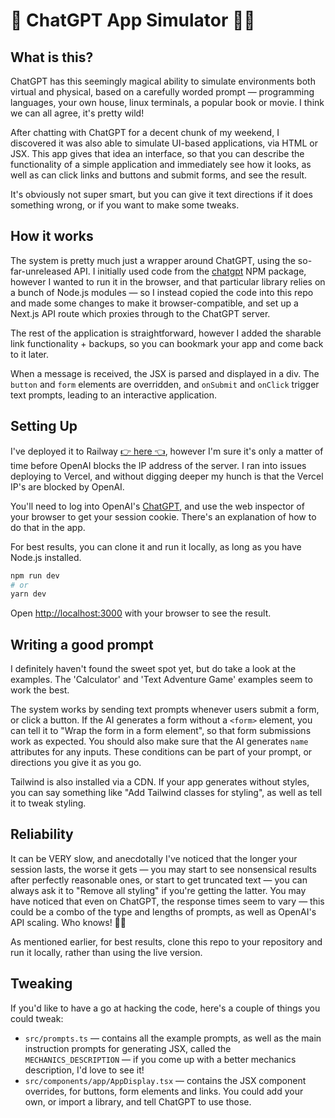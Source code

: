 # 🤖 ChatGPT App Simulator 👨‍💻

## What is this?

ChatGPT has this seemingly magical ability to simulate environments both virtual and physical, based on a carefully worded prompt — programming languages, your own house, linux terminals, a popular book or movie. I think we can all agree, it's pretty wild!

After chatting with ChatGPT for a decent chunk of my weekend, I discovered it was also able to simulate UI-based applications, via HTML or JSX. This app gives that idea an interface, so that you can describe the functionality of a simple application and immediately see how it looks, as well as can click links and buttons and submit forms, and see the result.

It's obviously not super smart, but you can give it text directions if it does something wrong, or if you want to make some tweaks.

## How it works

The system is pretty much just a wrapper around ChatGPT, using the so-far-unreleased API. I initially used code from the [chatgpt](https://github.com/transitive-bullshit/chatgpt-api#readme) NPM package, however I wanted to run it in the browser, and that particular library relies on a bunch of Node.js modules — so I instead copied the code into this repo and made some changes to make it browser-compatible, and set up a Next.js API route which proxies through to the ChatGPT server.

The rest of the application is straightforward, however I added the sharable link functionality + backups, so you can bookmark your app and come back to it later.

When a message is received, the JSX is parsed and displayed in a div. The `button` and `form` elements are overridden, and `onSubmit` and `onClick` trigger text prompts, leading to an interactive application.

## Setting Up

I've deployed it to Railway [👉 here 👈](https://chatgpt-app-simulator-production.up.railway.app/), however I'm sure it's only a matter of time before OpenAI blocks the IP address of the server. I ran into issues deploying to Vercel, and without digging deeper my hunch is that the Vercel IP's are blocked by OpenAI.

You'll need to log into OpenAI's [ChatGPT](https://chat.openai.com/chat), and use the web inspector of your browser to get your session cookie. There's an explanation of how to do that in the app.

For best results, you can clone it and run it locally, as long as you have Node.js installed.

```bash
npm run dev
# or
yarn dev
```

Open [http://localhost:3000](http://localhost:3000) with your browser to see the result.

## Writing a good prompt

I definitely haven't found the sweet spot yet, but do take a look at the examples. The 'Calculator' and 'Text Adventure Game' examples seem to work the best.

The system works by sending text prompts whenever users submit a form, or click a button. If the AI generates a form without a `<form>` element, you can tell it to "Wrap the form in a form element", so that form submissions work as expected. You should also make sure that the AI generates `name` attributes for any inputs. These conditions can be part of your prompt, or directions you give it as you go.

Tailwind is also installed via a CDN. If your app generates without styles, you can say something like "Add Tailwind classes for styling", as well as tell it to tweak styling.

## Reliability

It can be VERY slow, and anecdotally I've noticed that the longer your session lasts, the worse it gets — you may start to see nonsensical results after perfectly reasonable ones, or start to get truncated text — you can always ask it to "Remove all styling" if you're getting the latter. You may have noticed that even on ChatGPT, the response times seem to vary — this could be a combo of the type and lengths of prompts, as well as OpenAI's API scaling. Who knows! 🤷‍♂️

As mentioned earlier, for best results, clone this repo to your repository and run it locally, rather than using the live version.

## Tweaking

If you'd like to have a go at hacking the code, here's a couple of things you could tweak:

- `src/prompts.ts` — contains all the example prompts, as well as the main instruction prompts for generating JSX, called the `MECHANICS_DESCRIPTION` — if you come up with a better mechanics description, I'd love to see it!
- `src/components/app/AppDisplay.tsx` — contains the JSX component overrides, for buttons, form elements and links. You could add your own, or import a library, and tell ChatGPT to use those.